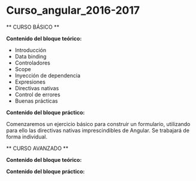 # Curso_angular_2016-2017

** CURSO BÁSICO **

**Contenido del bloque teórico:**

* Introducción
* Data binding
* Controladores
* Scope
* Inyección de dependencia
* Expresiones
* Directivas nativas
* Control de errores
* Buenas prácticas

**Contenido del bloque práctico:**

Comenzaremos un ejercicio básico para construir un formulario, utilizando para ello las directivas nativas imprescindibles de Angular. Se trabajará de forma individual.


** CURSO AVANZADO **

**Contenido del bloque teórico:**

**Contenido del bloque práctico:**
